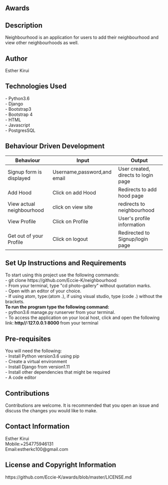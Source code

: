 
<h2>Awards</h2>

<h2>Description</h2>
Neighbourhood is an application for users to add their neighbourhood and view other neighbourhoods as well.

<h2>Author</h2>
Esther Kirui

<h2>Technologies Used</h2>
- Python3.6<br>
- Django<br>
- Bootstrap3<br>
- Bootstrap 4<br>
- HTML<br>
- Javascript<br>
- PostgresSQL<br>

<h2>Behaviour Driven Development</h2>

|   Behaviour                                   |   Input                               |   Output                            |
|   ----------                                  | ----                                  |   -------                           |
| Signup form is displayed                       |  Username,password,and email          | User created, directs to login page|   ||User authentication,login page displayed       | Login required,enter username,password| Redirects to home page             |   | |View featured sites                           | scroll,click on featured sites        | Redirects to submitted sites       |
| Add Hood                          | Click on add Hood| Redirects to add hood page       |    
| View actual neighbourhood                           | click on view site                   | redirects to neighbourhood
|   View Profile                                |  Click on Profile                     |  User's profile information         |
|  Get out of your Profile                      | Click on logout                       | Redirected to Signup/login page|                   
                                                           


<h2>Set Up Instructions and Requirements</h2>
To start using this project use the following commands:<br>
- git clone https://github.com/Eccie-K/neighbourhood<br>
- From your terminal, type "cd photo-gallery" without quotation marks.<br>
- Open with an editor of your choice. <br>
- If using atom, type:(atom .), if using visual studio, type (code .) without the brackets.<br>
<b>To run the program type the following command:</b><br>
- python3.6 manage.py runserver from your terminal.<br>
- To access the application on your local host, click and open the following link:<b> http//:127.0.0.1:8000 </b>from your terminal <br>

<h2>Pre-requisites</h2>
You will need the following:<br>
- Install Python version3.6 using pip<br>
- Create a virtual environment<br> 
- Install Django from version1.11<br>
- Install other dependencies that might be required<br>
- A code editor

<h2>Contributions</h2>
Contributions are welcome. It is recommended that you open an issue and discuss
the changes you would like to make.

<h2>Contact Information</h2>
Esther Kirui<br>
Mobile:+254775946131<br>
Email:estherkc100@gmail.com<br>

<h2>License and Copyright Information</h2>
https://github.com/Eccie-K/awards/blob/master/LICENSE.md